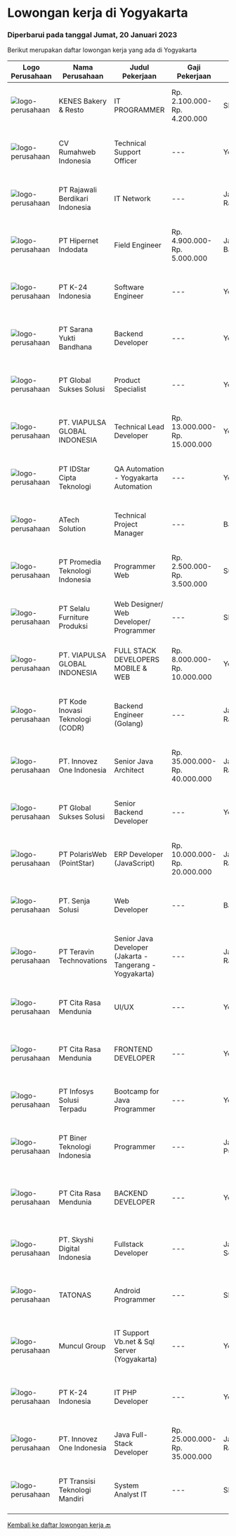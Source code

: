 
  # Lowongan kerja di Yogyakarta

  ### Diperbarui pada tanggal Jumat, 20 Januari 2023

  Berikut merupakan daftar lowongan kerja yang ada di Yogyakarta

  |Logo Perusahaan | Nama Perusahaan | Judul Pekerjaan | Gaji Pekerjaan | Lokasi | Deskripsi | Tanggal diunggah | Pranala |
  | -------------- | --------------- | --------------- | --------- | --------- | -------------- | ------- | ----------- |
  |![logo-perusahaan](https://image-service-cdn.seek.com.au/4fa48e93eb690e5e73907e8b7fa4da059726ef6a/ee4dce1061f3f616224767ad58cb2fc751b8d2dc)|KENES Bakery & Resto|IT PROGRAMMER|Rp. 2.100.000-Rp. 4.200.000|Sleman|Kualifikasi : Minimal D3 Teknik Informatika, Sistem Informasi atau sejenisnya Memahami dasar pemrograman WEB PHP (cakephp &amp; python lebih di...|Kamis, 19 Januari 2023|https://www.jobstreet.co.id/id/job/it-programmer-4175280?token=0~e7cbf415-8a8e-4cc8-ad50-c1fde63c7b6c&sectionRank=1&jobId=jobstreet-id-job-4175280|
|![logo-perusahaan](https://image-service-cdn.seek.com.au/cc50e9f94fcf9fceca5e813ae0fd15dc77c8e068/ee4dce1061f3f616224767ad58cb2fc751b8d2dc)|CV Rumahweb Indonesia|Technical Support Officer|---|Yogyakarta|Memberikan dukungan teknis bagi pelanggan yang mengalami kesulitan dalam menggunakan layanan Rumahweb melalui channel livechat, email, dan telepon...|Kamis, 19 Januari 2023|https://www.jobstreet.co.id/id/job/technical-support-officer-4189477?token=0~e7cbf415-8a8e-4cc8-ad50-c1fde63c7b6c&sectionRank=2&jobId=jobstreet-id-job-4189477|
|![logo-perusahaan](https://image-service-cdn.seek.com.au/26803abc287f3a15ed288df15275c26bc96518c0/ee4dce1061f3f616224767ad58cb2fc751b8d2dc)|PT Rajawali Berdikari Indonesia|IT Network|---|Jakarta Raya|Responsibilities:1. Serve as the first point of contact for customers seeking technical assistance over the phone, email/2. Have a basic understanding...|Selasa, 17 Januari 2023|https://www.jobstreet.co.id/id/job/it-network-4185327?token=0~e7cbf415-8a8e-4cc8-ad50-c1fde63c7b6c&sectionRank=3&jobId=jobstreet-id-job-4185327|
|![logo-perusahaan](https://image-service-cdn.seek.com.au/62148b692fdfbf4a4a11c7764913b8f0db15fa3f/ee4dce1061f3f616224767ad58cb2fc751b8d2dc)|PT Hipernet Indodata|Field Engineer|Rp. 4.900.000-Rp. 5.000.000|Jakarta Barat|Deskripsi Pekerjaan: Melakukan survei lokasi untuk calon customer baru, instalasi dan maintenance Melakukan troubleshooting jaringan dan dokumentasi...|Rabu, 18 Januari 2023|https://www.jobstreet.co.id/id/job/field-engineer-4187247?token=0~e7cbf415-8a8e-4cc8-ad50-c1fde63c7b6c&sectionRank=4&jobId=jobstreet-id-job-4187247|
|![logo-perusahaan](https://image-service-cdn.seek.com.au/73afeadf1749c79edcf1d1b4f6ba6dbb1684b721/ee4dce1061f3f616224767ad58cb2fc751b8d2dc)|PT K-24 Indonesia|Software Engineer|---|Yogyakarta|- mengerjakan pengembangan aplikasi website, android, ios K24Klik- mengerjakan pengembangan software internal di K24Klik- terus belajar teknologi...|Kamis, 19 Januari 2023|https://www.jobstreet.co.id/id/job/software-engineer-4167238?token=0~e7cbf415-8a8e-4cc8-ad50-c1fde63c7b6c&sectionRank=5&jobId=jobstreet-id-job-4167238|
|![logo-perusahaan](https://image-service-cdn.seek.com.au/d532815e7d216534ef42926c57edf5adad2c549a/ee4dce1061f3f616224767ad58cb2fc751b8d2dc)|PT Sarana Yukti Bandhana|Backend Developer|---|Yogyakarta|Job Description : Explore current new available technology in the market to be implemented in the company Analyze current system and give necessary...|Kamis, 19 Januari 2023|https://www.jobstreet.co.id/id/job/backend-developer-4166997?token=0~e7cbf415-8a8e-4cc8-ad50-c1fde63c7b6c&sectionRank=6&jobId=jobstreet-id-job-4166997|
|![logo-perusahaan](https://image-service-cdn.seek.com.au/f494db2ac8c7d08350bf47fb863706a2c8511c12/ee4dce1061f3f616224767ad58cb2fc751b8d2dc)|PT Global Sukses Solusi|Product Specialist|---|Yogyakarta|Develop and conduct research for Product Development. Develop and implement strategies for Product Development. Implement and evaluate the Product...|Kamis, 19 Januari 2023|https://www.jobstreet.co.id/id/job/product-specialist-4167375?token=0~e7cbf415-8a8e-4cc8-ad50-c1fde63c7b6c&sectionRank=7&jobId=jobstreet-id-job-4167375|
|![logo-perusahaan](https://image-service-cdn.seek.com.au/be9027febd43ab9c22111610d4eca0c4c9f5e185/ee4dce1061f3f616224767ad58cb2fc751b8d2dc)|PT. VIAPULSA GLOBAL INDONESIA|Technical Lead Developer|Rp. 13.000.000-Rp. 15.000.000|Yogyakarta|Tentang pekerjaan ini :Technical Lead to design and build the systems that power our core business Financial Technology Services. As a Tech Lead, you...|Kamis, 19 Januari 2023|https://www.jobstreet.co.id/id/job/technical-lead-developer-4176804?token=0~e7cbf415-8a8e-4cc8-ad50-c1fde63c7b6c&sectionRank=8&jobId=jobstreet-id-job-4176804|
|![logo-perusahaan](https://image-service-cdn.seek.com.au/5d3879f4175254070d6df25a44d4278779a2b72f/ee4dce1061f3f616224767ad58cb2fc751b8d2dc)|PT IDStar Cipta Teknologi|QA Automation - Yogyakarta Automation|---|Yogyakarta|Responsibilities: Assess software quality through automated testing Checking new software products, such as mobile applications and web application,...|Rabu, 18 Januari 2023|https://www.jobstreet.co.id/id/job/qa-automation-yogyakarta-automation-4188678?token=0~e7cbf415-8a8e-4cc8-ad50-c1fde63c7b6c&sectionRank=9&jobId=jobstreet-id-job-4188678|
|![logo-perusahaan](https://image-service-cdn.seek.com.au/47c310cb4a4b2f78eb96e68d023d29f0872524d1/ee4dce1061f3f616224767ad58cb2fc751b8d2dc)|ATech Solution|Technical Project Manager|---|Bali|The job duties and responsibility of this role: Familiarity with software development methodologies and frameworks such as Agile / Scrum and Conduct...|Rabu, 18 Januari 2023|https://www.jobstreet.co.id/id/job/technical-project-manager-4188858?token=0~e7cbf415-8a8e-4cc8-ad50-c1fde63c7b6c&sectionRank=10&jobId=jobstreet-id-job-4188858|
|![logo-perusahaan](https://i.ibb.co/sqvTCh9/112815900-stock-vector-no-image-available-icon-flat-vector.webp)|PT Promedia Teknologi Indonesia|Programmer Web|Rp. 2.500.000-Rp. 3.500.000|Surakarta|Lulusan S1 dari Sistem informasi atau jurusan/bidang terkait. Kuat dalam hal logik dan algoritma. Memahami konsep OOP. Terbiasa bekerja dalam alur...|Selasa, 17 Januari 2023|https://www.jobstreet.co.id/id/job/programmer-web-4186272?token=0~e7cbf415-8a8e-4cc8-ad50-c1fde63c7b6c&sectionRank=11&jobId=jobstreet-id-job-4186272|
|![logo-perusahaan](https://image-service-cdn.seek.com.au/c4ca92c74a38a76d251a8b6d1eec860c29f8ccab/ee4dce1061f3f616224767ad58cb2fc751b8d2dc)|PT Selalu Furniture Produksi|Web Designer/ Web Developer/ Programmer|---|Sleman|Web Designer / Web Developer / ProgrammerQualifications:1.      Have the similar roles as Web Designer/ Developer/ Programmer min.2 years2.      A...|Kamis, 19 Januari 2023|https://www.jobstreet.co.id/id/job/web-designer-web-developer-programmer-4167171?token=0~e7cbf415-8a8e-4cc8-ad50-c1fde63c7b6c&sectionRank=12&jobId=jobstreet-id-job-4167171|
|![logo-perusahaan](https://image-service-cdn.seek.com.au/be9027febd43ab9c22111610d4eca0c4c9f5e185/ee4dce1061f3f616224767ad58cb2fc751b8d2dc)|PT. VIAPULSA GLOBAL INDONESIA|FULL STACK DEVELOPERS MOBILE & WEB|Rp. 8.000.000-Rp. 10.000.000|Yogyakarta|Tentang pekerjaan ini :We are looking for 2 Full Stack Developers (Mobile &amp; Web) to design and build the systems that power our core business...|Kamis, 19 Januari 2023|https://www.jobstreet.co.id/id/job/full-stack-developers-mobile-web-4176772?token=0~e7cbf415-8a8e-4cc8-ad50-c1fde63c7b6c&sectionRank=13&jobId=jobstreet-id-job-4176772|
|![logo-perusahaan](https://image-service-cdn.seek.com.au/f9a43488fb6cd9c390e0bc30837cba2409c40d5b/ee4dce1061f3f616224767ad58cb2fc751b8d2dc)|PT Kode Inovasi Teknologi (CODR)|Backend Engineer (Golang)|---|Jakarta Raya|Requirements: Candidate must possess at least Bachelor's Degree in Engineering (Computer/Telecommunication), Computer Science/Information Technology...|Selasa, 17 Januari 2023|https://www.jobstreet.co.id/id/job/backend-engineer-golang-4185784?token=0~e7cbf415-8a8e-4cc8-ad50-c1fde63c7b6c&sectionRank=14&jobId=jobstreet-id-job-4185784|
|![logo-perusahaan](https://image-service-cdn.seek.com.au/5ac1ce894c015b4831ba1d1458ad5a1b4e630a93/ee4dce1061f3f616224767ad58cb2fc751b8d2dc)|PT. Innovez One Indonesia|Senior Java Architect|Rp. 35.000.000-Rp. 40.000.000|Jakarta Raya|We are looking for a dynamic and talented Senior Java Architect with strong OOAD background to join our global team. You will work in a SCRUM team to...|Kamis, 19 Januari 2023|https://www.jobstreet.co.id/id/job/senior-java-architect-4190490?token=0~e7cbf415-8a8e-4cc8-ad50-c1fde63c7b6c&sectionRank=15&jobId=jobstreet-id-job-4190490|
|![logo-perusahaan](https://image-service-cdn.seek.com.au/186a9ca97c9050b5f74b9d52c29d1295c842cef8/ee4dce1061f3f616224767ad58cb2fc751b8d2dc)|PT Global Sukses Solusi|Senior Backend Developer|---|Yogyakarta|He/ She will be responsible for supervised engineering team and also hands on in building the structure of a software application. Primarily spend...|Rabu, 18 Januari 2023|https://www.jobstreet.co.id/id/job/senior-backend-developer-4187427?token=0~e7cbf415-8a8e-4cc8-ad50-c1fde63c7b6c&sectionRank=16&jobId=jobstreet-id-job-4187427|
|![logo-perusahaan](https://image-service-cdn.seek.com.au/0fa0f7582bab24f032ae32130b350884b2bd757b/ee4dce1061f3f616224767ad58cb2fc751b8d2dc)|PT PolarisWeb (PointStar)|ERP Developer (JavaScript)|Rp. 10.000.000-Rp. 20.000.000|Jakarta Raya|As an ERP Developer, you are responsible for reviewing, analyzing, and modifying the ERP application including coding, testing, and debugging to...|Rabu, 18 Januari 2023|https://www.jobstreet.co.id/id/job/erp-developer-javascript-4187690?token=0~e7cbf415-8a8e-4cc8-ad50-c1fde63c7b6c&sectionRank=17&jobId=jobstreet-id-job-4187690|
|![logo-perusahaan](https://image-service-cdn.seek.com.au/aeb63e57fcb183028bc4c65d684f95f0e2f95a82/ee4dce1061f3f616224767ad58cb2fc751b8d2dc)|PT. Senja Solusi|Web Developer|---|Bandung|We are looking for skilled and fast learning Web Developers who want to work on innovative projects and products for regional and international...|Senin, 16 Januari 2023|https://www.jobstreet.co.id/id/job/web-developer-4183663?token=0~e7cbf415-8a8e-4cc8-ad50-c1fde63c7b6c&sectionRank=18&jobId=jobstreet-id-job-4183663|
|![logo-perusahaan](https://image-service-cdn.seek.com.au/7f5c1a5170737cbfb72ba21f6ae2e7b8eb200d86/ee4dce1061f3f616224767ad58cb2fc751b8d2dc)|PT Teravin Technovations|Senior Java Developer (Jakarta - Tangerang - Yogyakarta)|---|Jakarta Raya|We are looking for a Senior Java Developer with experience in building high-performing, scalable, enterprise-grade applications. You will be part of a...|Kamis, 19 Januari 2023|https://www.jobstreet.co.id/id/job/senior-java-developer-jakarta-tangerang-yogyakarta-4189641?token=0~e7cbf415-8a8e-4cc8-ad50-c1fde63c7b6c&sectionRank=19&jobId=jobstreet-id-job-4189641|
|![logo-perusahaan](https://image-service-cdn.seek.com.au/37c1c89d6f606842d1f7338e39107a4ee678e664/ee4dce1061f3f616224767ad58cb2fc751b8d2dc)|PT Cita Rasa Mendunia|UI/UX|---|Yogyakarta|Deskripsi Pekerjaan: Bertanggung jawab untuk membuat design mockup, wireframe untuk aplikasi web atau seluler. Membuat papan cerita yang...|Selasa, 17 Januari 2023|https://www.jobstreet.co.id/id/job/ui-ux-4186734?token=0~e7cbf415-8a8e-4cc8-ad50-c1fde63c7b6c&sectionRank=20&jobId=jobstreet-id-job-4186734|
|![logo-perusahaan](https://image-service-cdn.seek.com.au/37c1c89d6f606842d1f7338e39107a4ee678e664/ee4dce1061f3f616224767ad58cb2fc751b8d2dc)|PT Cita Rasa Mendunia|FRONTEND DEVELOPER|---|Yogyakarta|Deskripsi Pekerjaan: Melakukan pengembangan serta maintenance untuk UI aplikasi. Melakukan testing aplikasi hingga siap dipakai oleh user....|Selasa, 17 Januari 2023|https://www.jobstreet.co.id/id/job/frontend-developer-4186749?token=0~e7cbf415-8a8e-4cc8-ad50-c1fde63c7b6c&sectionRank=21&jobId=jobstreet-id-job-4186749|
|![logo-perusahaan](https://image-service-cdn.seek.com.au/0b335a0c19b3b2f610e656fbcf84b871882f9726/ee4dce1061f3f616224767ad58cb2fc751b8d2dc)|PT Infosys Solusi Terpadu|Bootcamp for Java Programmer|---|Yogyakarta|Learning and conduct software analysis, programming, testing, and debugging, as well as recommending changes to improve the established processes....|Selasa, 17 Januari 2023|https://www.jobstreet.co.id/id/job/bootcamp-for-java-programmer-4163742?token=0~e7cbf415-8a8e-4cc8-ad50-c1fde63c7b6c&sectionRank=22&jobId=jobstreet-id-job-4163742|
|![logo-perusahaan](https://image-service-cdn.seek.com.au/557b10038664f14731cc97bad1f5fdde5afbec79/ee4dce1061f3f616224767ad58cb2fc751b8d2dc)|PT Biner Teknologi Indonesia|Programmer|---|Jakarta Pusat|Kualifikasi: Pendidikan minimal SMK atau sederajat. Pengalaman bekerja sebagai programmer minimal 1 (satu) tahun. Menguasai salah satu dari bahasa...|Sabtu, 14 Januari 2023|https://www.jobstreet.co.id/id/job/programmer-4169958?token=0~e7cbf415-8a8e-4cc8-ad50-c1fde63c7b6c&sectionRank=23&jobId=jobstreet-id-job-4169958|
|![logo-perusahaan](https://image-service-cdn.seek.com.au/37c1c89d6f606842d1f7338e39107a4ee678e664/ee4dce1061f3f616224767ad58cb2fc751b8d2dc)|PT Cita Rasa Mendunia|BACKEND DEVELOPER|---|Yogyakarta|Deskripsi Pekerjaan: Mengembangkan Web Service sesuai kebutuhan proses bisnis. Optimalisasi API dalam hal kecepatan dan skalabilitas. Kolaborasi...|Selasa, 17 Januari 2023|https://www.jobstreet.co.id/id/job/backend-developer-4186778?token=0~e7cbf415-8a8e-4cc8-ad50-c1fde63c7b6c&sectionRank=24&jobId=jobstreet-id-job-4186778|
|![logo-perusahaan](https://image-service-cdn.seek.com.au/576e7133c857bbb19363ee10bac48b32b4e2646e/ee4dce1061f3f616224767ad58cb2fc751b8d2dc)|PT. Skyshi Digital Indonesia|Fullstack Developer|---|Jakarta Selatan|Skyshi is currently hiring 10 Fullstack Developers for our great client, one of the biggest pharmaceutical companies in Indonesia. You can get the...|Rabu, 18 Januari 2023|https://www.jobstreet.co.id/id/job/fullstack-developer-4188642?token=0~e7cbf415-8a8e-4cc8-ad50-c1fde63c7b6c&sectionRank=25&jobId=jobstreet-id-job-4188642|
|![logo-perusahaan](https://image-service-cdn.seek.com.au/c11a880d3f602bfdd1266c82a04713974d447cb3/ee4dce1061f3f616224767ad58cb2fc751b8d2dc)|TATONAS|Android Programmer|---|Sleman|Kualifikasi: Pendidikan D3 atau S1 Ilmu Komputer, Teknik Komputer, Teknologi Informasi atau yang setara Menguasai MySQL Server Pengalaman minimal 2...|Selasa, 17 Januari 2023|https://www.jobstreet.co.id/id/job/android-programmer-4163322?token=0~e7cbf415-8a8e-4cc8-ad50-c1fde63c7b6c&sectionRank=26&jobId=jobstreet-id-job-4163322|
|![logo-perusahaan](https://image-service-cdn.seek.com.au/69fde52f2034077fc0aa6e4838ef59b60c6d2d28/ee4dce1061f3f616224767ad58cb2fc751b8d2dc)|Muncul Group|IT Support Vb.net & Sql Server (Yogyakarta)|---|Yogyakarta|Deskripsi Pekerjaan : Mahir menggunakan bahasa pemrograman VB NET Desktop maupun Web (ASP.NET) Mahir menggunakan bahasa pemrograman SQL khususnya...|Kamis, 12 Januari 2023|https://www.jobstreet.co.id/id/job/it-support-vb.net-sql-server-yogyakarta-4159031?token=0~e7cbf415-8a8e-4cc8-ad50-c1fde63c7b6c&sectionRank=27&jobId=jobstreet-id-job-4159031|
|![logo-perusahaan](https://image-service-cdn.seek.com.au/73afeadf1749c79edcf1d1b4f6ba6dbb1684b721/ee4dce1061f3f616224767ad58cb2fc751b8d2dc)|PT K-24 Indonesia|IT PHP Developer|---|Yogyakarta|Mengintegrasikan elemen yang dipakai user dengan elemen yang dkembangkan oleh Front-end Dveloper Membuat modul PHP yang efisien Menguji dan...|Sabtu, 14 Januari 2023|https://www.jobstreet.co.id/id/job/it-php-developer-4182958?token=0~e7cbf415-8a8e-4cc8-ad50-c1fde63c7b6c&sectionRank=28&jobId=jobstreet-id-job-4182958|
|![logo-perusahaan](https://image-service-cdn.seek.com.au/b298687ae02f9798573838624580ad51c34fe2f1/ee4dce1061f3f616224767ad58cb2fc751b8d2dc)|PT. Innovez One Indonesia|Java Full-Stack Developer|Rp. 25.000.000-Rp. 35.000.000|Jakarta Raya|We are looking for a dynamic and talented Java Full-Stack Developer with strong OOAD background to join our global team. You will work in a SCRUM team...|Minggu, 15 Januari 2023|https://www.jobstreet.co.id/id/job/java-full-stack-developer-4172159?token=0~e7cbf415-8a8e-4cc8-ad50-c1fde63c7b6c&sectionRank=29&jobId=jobstreet-id-job-4172159|
|![logo-perusahaan](https://image-service-cdn.seek.com.au/b282dd8b9ab3571cdc718527a8470c39dde8a380/ee4dce1061f3f616224767ad58cb2fc751b8d2dc)|PT Transisi Teknologi Mandiri|System Analyst IT|---|Sleman|Kualifikasi:- Memiliki pengalaman minimal 1 tahun dengan pengembangan aplikasi sebagai programmer- Mampu melakukan analisis dan perancangan aplikasi-...|Kamis, 12 Januari 2023|https://www.jobstreet.co.id/id/job/system-analyst-it-4180295?token=0~e7cbf415-8a8e-4cc8-ad50-c1fde63c7b6c&sectionRank=30&jobId=jobstreet-id-job-4180295|


  [Kembali ke daftar lowongan kerja 🔙](../README.md#daftar-lowongan-kerja)
  